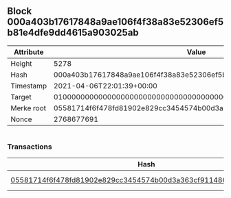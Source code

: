 ## Block 000a403b17617848a9ae106f4f38a83e52306ef5b81e4dfe9dd4615a903025ab

Attribute | Value
--- | ---
Height | 5278
Hash | 000a403b17617848a9ae106f4f38a83e52306ef5b81e4dfe9dd4615a903025ab
Timestamp | 2021-04-06T22:01:39+00:00
Target | 0100000000000000000000000000000000000000000000000000000000000000
Merke root | 05581714f6f478fd81902e829cc3454574b00d3a363cf9114864e055779b73f8
Nonce | 2768677691

```

```

### Transactions

Hash | Amount
--- | ---
[05581714f6f478fd81902e829cc3454574b00d3a363cf9114864e055779b73f8](05581714f6f478fd81902e829cc3454574b00d3a363cf9114864e055779b73f8.md) | 10.00000000 SKEPTI 
